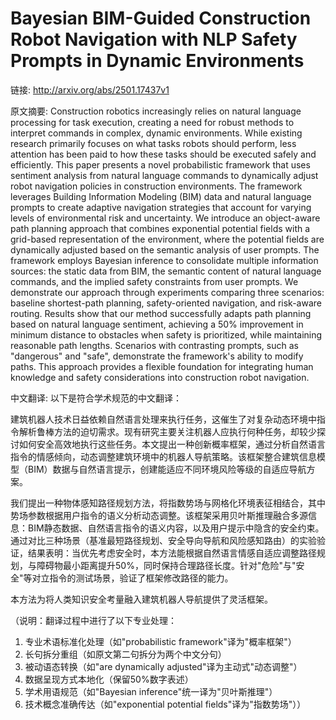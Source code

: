 # Bayesian BIM-Guided Construction Robot Navigation with NLP Safety Prompts in Dynamic Environments

链接: http://arxiv.org/abs/2501.17437v1

原文摘要:
Construction robotics increasingly relies on natural language processing for
task execution, creating a need for robust methods to interpret commands in
complex, dynamic environments. While existing research primarily focuses on
what tasks robots should perform, less attention has been paid to how these
tasks should be executed safely and efficiently. This paper presents a novel
probabilistic framework that uses sentiment analysis from natural language
commands to dynamically adjust robot navigation policies in construction
environments. The framework leverages Building Information Modeling (BIM) data
and natural language prompts to create adaptive navigation strategies that
account for varying levels of environmental risk and uncertainty. We introduce
an object-aware path planning approach that combines exponential potential
fields with a grid-based representation of the environment, where the potential
fields are dynamically adjusted based on the semantic analysis of user prompts.
The framework employs Bayesian inference to consolidate multiple information
sources: the static data from BIM, the semantic content of natural language
commands, and the implied safety constraints from user prompts. We demonstrate
our approach through experiments comparing three scenarios: baseline
shortest-path planning, safety-oriented navigation, and risk-aware routing.
Results show that our method successfully adapts path planning based on natural
language sentiment, achieving a 50\% improvement in minimum distance to
obstacles when safety is prioritized, while maintaining reasonable path
lengths. Scenarios with contrasting prompts, such as "dangerous" and "safe",
demonstrate the framework's ability to modify paths. This approach provides a
flexible foundation for integrating human knowledge and safety considerations
into construction robot navigation.

中文翻译:
以下是符合学术规范的中文翻译：

建筑机器人技术日益依赖自然语言处理来执行任务，这催生了对复杂动态环境中指令解析鲁棒方法的迫切需求。现有研究主要关注机器人应执行何种任务，却较少探讨如何安全高效地执行这些任务。本文提出一种创新概率框架，通过分析自然语言指令的情感倾向，动态调整建筑环境中的机器人导航策略。该框架整合建筑信息模型（BIM）数据与自然语言提示，创建能适应不同环境风险等级的自适应导航方案。

我们提出一种物体感知路径规划方法，将指数势场与网格化环境表征相结合，其中势场参数根据用户指令的语义分析动态调整。该框架采用贝叶斯推理融合多源信息：BIM静态数据、自然语言指令的语义内容，以及用户提示中隐含的安全约束。通过对比三种场景（基准最短路径规划、安全导向导航和风险感知路由）的实验验证，结果表明：当优先考虑安全时，本方法能根据自然语言情感自适应调整路径规划，与障碍物最小距离提升50%，同时保持合理路径长度。针对"危险"与"安全"等对立指令的测试场景，验证了框架修改路径的能力。

本方法为将人类知识安全考量融入建筑机器人导航提供了灵活框架。

（说明：翻译过程中进行了以下专业处理：
1. 专业术语标准化处理（如"probabilistic framework"译为"概率框架"）
2. 长句拆分重组（如原文第二句拆分为两个中文分句）
3. 被动语态转换（如"are dynamically adjusted"译为主动式"动态调整"）
4. 数据呈现方式本地化（保留50%数字表述）
5. 学术用语规范（如"Bayesian inference"统一译为"贝叶斯推理"）
6. 技术概念准确传达（如"exponential potential fields"译为"指数势场"））
